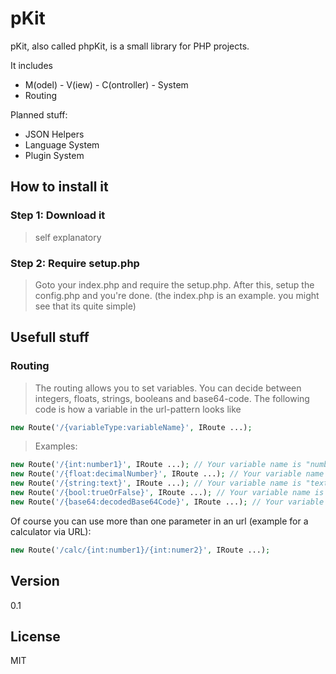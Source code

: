 # pKit

pKit, also called phpKit, is a small library for PHP projects. 

It includes

  - M(odel) - V(iew) - C(ontroller) - System
  - Routing

Planned stuff:

- JSON Helpers
- Language System
- Plugin System

## How to install it
### Step 1: Download it 
> self explanatory

### Step 2: Require setup.php
> Goto your index.php and require the setup.php.
> After this, setup the config.php and you're done. 
> (the index.php is an example. you might see that its quite simple)

## Usefull stuff
### Routing
> The routing allows you to set variables. You can decide between integers, floats, strings, booleans and base64-code. 
> The following code is how a variable in the url-pattern looks like

```php
new Route('/{variableType:variableName}', IRoute ...);
```
> Examples:

```php
new Route('/{int:number1}', IRoute ...); // Your variable name is "number1" that has an integer as value.
new Route('/{float:decimalNumber}', IRoute ...); // Your variable name is "decimalNumber" that has an float as value.
new Route('/{string:text}', IRoute ...); // Your variable name is "text" that has an string as value.
new Route('/{bool:trueOrFalse}', IRoute ...); // Your variable name is "trueOrFalse" that has an boolean as value.
new Route('/{base64:decodedBase64Code}', IRoute ...); // Your variable name is "decodedBase64Code" that has a decoded base64 code as value.
```
Of course you can use more than one parameter in an url (example for a calculator via URL):
```php
new Route('/calc/{int:number1}/{int:numer2}', IRoute ...);
```

## Version
0.1

License
----

MIT
